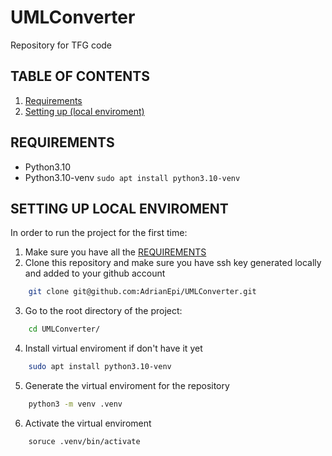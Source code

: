 # UMLConverter
Repository for TFG code

## TABLE OF CONTENTS
1. [Requirements](#REQUIREMENTS)
2. [Setting up (local enviroment)](#SETTING-UP-LOCAL-ENVIROMENT)

## REQUIREMENTS
- Python3.10 
- Python3.10-venv `sudo apt install python3.10-venv`

## SETTING UP LOCAL ENVIROMENT

In order to run the project for the first time:

1) Make sure you have all the [REQUIREMENTS](#REQUIREMENTS)
2) Clone this repository and make sure you have ssh key generated locally and added to your github account
```sh
	git clone git@github.com:AdrianEpi/UMLConverter.git
```
3) Go to the root directory of the project:
```sh
	cd UMLConverter/
```
4) Install virtual enviroment if don't have it yet
```sh
	sudo apt install python3.10-venv
```
5) Generate the virtual enviroment for the repository
```sh
	python3 -m venv .venv
```
6) Activate the virtual enviroment
```sh
	soruce .venv/bin/activate
```


